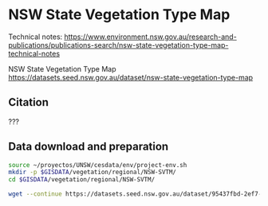 # NSW State Vegetation Type Map 

Technical notes: https://www.environment.nsw.gov.au/research-and-publications/publications-search/nsw-state-vegetation-type-map-technical-notes

NSW State Vegetation Type Map
https://datasets.seed.nsw.gov.au/dataset/nsw-state-vegetation-type-map

## Citation

???

## Data download and preparation


```sh
source ~/proyectos/UNSW/cesdata/env/project-env.sh
mkdir -p $GISDATA/vegetation/regional/NSW-SVTM/
cd $GISDATA/vegetation/regional/NSW-SVTM/

wget --continue https://datasets.seed.nsw.gov.au/dataset/95437fbd-2ef7-44df-8579-d7a64402d42d/resource/6e2e707e-d434-45bd-a94c-a7fdd8c7782d/download/svtm_nsw_extant_pct_vc1_1_m1_1.zip

```
